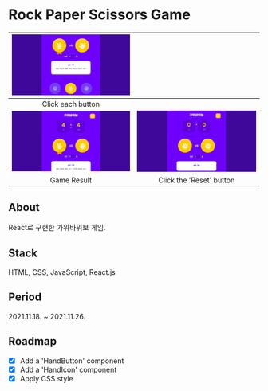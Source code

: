 # Rock Paper Scissors Game
|<img src="src/assets/click-buttons.png" alt="click buttons" />||
|:-:|:-:|
|Click each button||
|<img src="src/assets/result.png" alt="result" />|<img src="src/assets/click-reset.png" alt="click reset" />|
|Game Result|Click the 'Reset' button|

## About
React로 구현한 가위바위보 게임.

## Stack
HTML, CSS, JavaScript, React.js

## Period
2021.11.18. ~ 2021.11.26.

## Roadmap
- [X] Add a 'HandButton' component
- [X] Add a 'HandIcon' component
- [X] Apply CSS style
